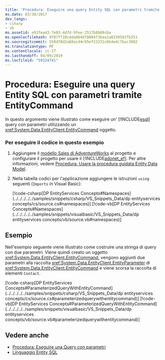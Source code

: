 ```yaml
---
title: 'Procedura: Eseguire una query Entity SQL con parametri tramite EntityCommand'
ms.date: 03/30/2017
dev_langs:
- csharp
- vb
ms.assetid: e93fea43-7e03-4d7d-9fee-2517b8b88cba
ms.openlocfilehash: 9f87ff28c4da864df8004f3baa1a8339503fb351
ms.sourcegitcommit: 558d78d2a68acd4c95ef23231c8b4e4c7bac3902
ms.translationtype: MT
ms.contentlocale: it-IT
ms.lasthandoff: 04/09/2019
ms.locfileid: "59324741"
---
```

# <a name="how-to-execute-a-parameterized-entity-sql-query-using-entitycommand"></a>Procedura: Eseguire una query Entity SQL con parametri tramite EntityCommand
In questo argomento viene illustrato come eseguire un' [!INCLUDE[esql](../../../../../includes/esql-md.md)] query con parametri utilizzando un <xref:System.Data.EntityClient.EntityCommand> oggetto.  
  
### <a name="to-run-the-code-in-this-example"></a>Per eseguire il codice in questo esempio  
  
1. Aggiungere il [modello Sales di AdventureWorks](https://github.com/Microsoft/sql-server-samples/releases/tag/adventureworks) al progetto e configurare il progetto per usare il [!INCLUDE[adonet_ef](../../../../../includes/adonet-ef-md.md)]. Per altre informazioni, vedere [Procedura: Usare la procedura guidata Entity Data Model](https://docs.microsoft.com/previous-versions/dotnet/netframework-4.0/bb738677(v=vs.100)).  
  
2. Nella tabella codici per l'applicazione aggiungere le istruzioni `using` seguenti (`Imports` in Visual Basic):  
  
     [!code-csharp[DP EntityServices Concepts#Namespaces](../../../../../samples/snippets/csharp/VS_Snippets_Data/dp entityservices concepts/cs/source.cs#namespaces)]
     [!code-vb[DP EntityServices Concepts#Namespaces](../../../../../samples/snippets/visualbasic/VS_Snippets_Data/dp entityservices concepts/vb/source.vb#namespaces)]  
  
## <a name="example"></a>Esempio  
 Nell'esempio seguente viene illustrato come costruire una stringa di query con due parametri. Viene quindi creato un oggetto <xref:System.Data.EntityClient.EntityCommand>, vengono aggiunti due parametri alla raccolta <xref:System.Data.EntityClient.EntityParameter> di <xref:System.Data.EntityClient.EntityCommand> e viene scorsa la raccolta di elementi `Contact`.  
  
 [!code-csharp[DP EntityServices Concepts#ParameterizedQueryWithEntityCommand](../../../../../samples/snippets/csharp/VS_Snippets_Data/dp entityservices concepts/cs/source.cs#parameterizedquerywithentitycommand)]
 [!code-vb[DP EntityServices Concepts#ParameterizedQueryWithEntityCommand](../../../../../samples/snippets/visualbasic/VS_Snippets_Data/dp entityservices concepts/vb/source.vb#parameterizedquerywithentitycommand)]  
  
## <a name="see-also"></a>Vedere anche

- [Procedura: Eseguire una Query con parametri](https://docs.microsoft.com/previous-versions/dotnet/netframework-4.0/bb738521(v=vs.100))
- [Linguaggio Entity SQL](../../../../../docs/framework/data/adonet/ef/language-reference/entity-sql-language.md)
